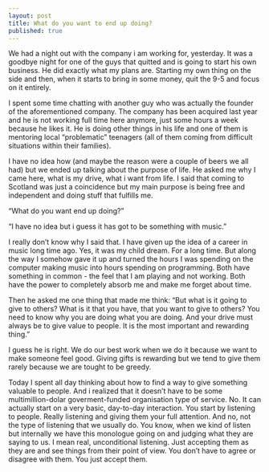 ```yaml
---
layout: post
title: What do you want to end up doing?
published: true
---
```

<p>We had a night out with the company i am working for, yesterday. It was a goodbye night for one of the guys that quitted and is going to start his own business. He did exactly what my plans are. Starting my own thing on the side and then, when it starts to bring in some money, quit the 9-5 and focus on it entirely.</p>
<p>I spent some time chatting with another guy who was actually the founder of the aforementioned company. The company has been acquired last year and he is not working full time here anymore, just some hours a week because he likes it. He is doing other things in his life and one of them is mentoring local &ldquo;problematic&rdquo; teenagers (all of them coming from difficult situations within their families).</p>
<p>I have no idea how (and maybe the reason were a couple of beers we all had) but we ended up talking about the purpose of life. He asked me why I came here, what is my drive, what i want from life. I said that coming to Scotland was just a coincidence but my main purpose is being free and independent and doing stuff that fulfills me.</p>
<p>&ldquo;What do you want end up doing?&rdquo;</p>
<p>&ldquo;I have no idea but i guess it has got to be something with music.&rdquo;</p>
<p>I really don&rsquo;t know why I said that. I have given up the idea of a career in music long time ago. Yes, it was my child dream. For a long time. But along the way I somehow gave it up and turned the hours I was spending on the computer making music into hours spending on programming. Both have something in common - the feel that I am playing and not working. Both have the power to completely absorb me and make me forget about time.</p>
<p>Then he asked me one thing that made me think: &ldquo;But what is it going to give to others? What is it that you have, that you want to give to others? You need to know why you are doing what you are doing. And your drive must always be to give value to people. It is the most important and rewarding thing.&rdquo;</p>
<p>I guess he is right. We do our best work when we do it because we want to make someone feel good. Giving gifts is rewarding but we tend to give them rarely because we are tought to be greedy.</p>
<p>Today I spent all day thinking about how to find a way to give something valuable to people. And i realized that it doesn&rsquo;t have to be some multimillion-dolar goverment-funded organisation type of service. No. It can actually start on a very basic, day-to-day interaction. You start by listening to people. Really listening and giving them your full attention. And no, not the type of listening that we usually do. You know, when we kind of listen but internally we have this monologue going on and judging what they are saying to us. I mean real, unconditional listening. Just accepting them as they are and see things from their point of view. You don&rsquo;t have to agree or disagree with them. You just accept them.</p>
